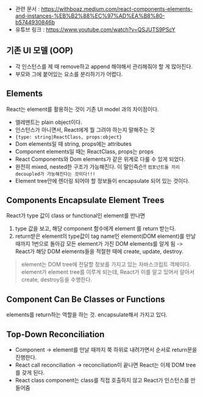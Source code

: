 - 관련 문서 : https://withboaz.medium.com/react-components-elements-and-instances-%EB%B2%88%EC%97%AD%EA%B8%80-b5744930846b
- 유튜브 링크 : https://www.youtube.com/watch?v=QSJUTS9PScY

## 기존 UI 모델 (OOP)
- 각 인스턴스를 제 때 remove하고 append 해야해서 관리해줘야 할 게 많아진다.
- 부모와 그에 붙어있는 요소를 분리하기가 어렵다.

## Elements
React는 element를 활용하는 것이 기존 UI model 과의 차이점이다.
- 엘레멘트는 plain object이다.
- 인스턴스가 아니면서, React에게 뭘 그려야 하는지 말해주는 것
- `{type: string|ReactClass, props:object}`
- Dom elements일 때 string, props에는 attributes
- Component elements일 때는 ReactClass, props는 props
- React Components와 Dom elements가 같은 위계로 다룰 수 있게 되었다. 
- 완전히 mixed, nested한 구조가 가능해진다. 이 말인즉슨!! `컴포넌트들 끼리 decoupled가 가능해진다는 것이다!!!`
- Element tree안에 렌더링 되어야 할 정보들이 encapsulate 되어 있는 것이다.

## Components Encapsulate Element Trees
React가 type 값이 class or functional인 element를 만나면
1. type 값을 보고, 해당 component 함수에게 element 를 return 받는다.
2. return받은 element의 type값이 tag name인 element(DOM element)를 만날 때까지 1번으로 돌아감
모든 element가 가진 DOM elements를 알게 됨 -> React가 해당 DOM elements들을 적절한 때에 create, update, destroy.

> element는 DOM tree에 전달할 정보를 가지고 있는 자바스크립트 객체이다.
> element가 element tree를 이루게 되는데, React가 이를 알고 있어서 알아서 create, destroy등을 수행한다.

## Component Can Be Classes or Functions
elements를 return하는 역할을 하는 것. encapsulate해서 가지고 있다.

## Top-Down Reconciliation
- Component -> element를 만날 때까지 쭉 하위로 내려가면서 순서로 return문을 진행한다.
- React call reconciliation -> reconciliation이 끝나면 React는 이제 DOM tree를 갖게 된다. 
- React class component는 class를 직접 호출하지 않고 React가 인스턴스를 만들어줌


